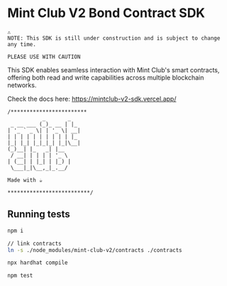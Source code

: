 # Mint Club V2 Bond Contract SDK

```
⚠️
NOTE: This SDK is still under construction and is subject to change any time.

PLEASE USE WITH CAUTION
```

This SDK enables seamless interaction with Mint Club's smart contracts, offering both read and write capabilities across multiple blockchain networks.

Check the docs here: https://mintclub-v2-sdk.vercel.app/

```
/************************
           _       _
 _ __ ___ (_)_ __ | |_
| '_ ` _ \| | '_ \| __|
| | | | | | | | | | |_
|_| |_| |_|_|_| |_|\__|
(_)__| |_   _| |__
 / __| | | | | '_ \
| (__| | |_| | |_) |
 \___|_|\__,_|_.__/

Made with ☕

**************************/
```

## Running tests

```bash
npm i

// link contracts
ln -s ./node_modules/mint-club-v2/contracts ./contracts

npx hardhat compile

npm test
```

